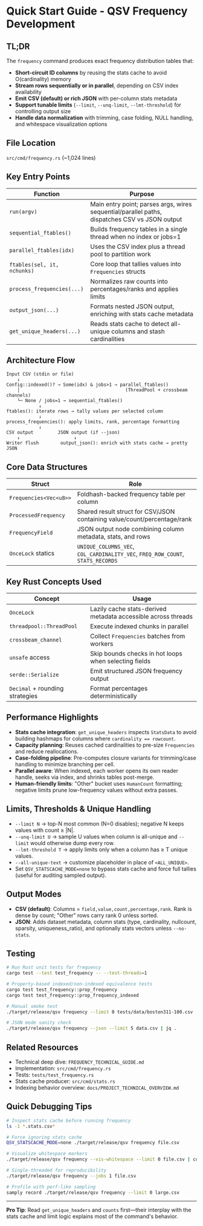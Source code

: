# Quick Start Guide - QSV Frequency Development

## TL;DR

The `frequency` command produces exact frequency distribution tables that:
- **Short-circuit ID columns** by reusing the stats cache to avoid O(cardinality) memory
- **Stream rows sequentially or in parallel**, depending on CSV index availability
- **Emit CSV (default) or rich JSON** with per-column stats metadata
- **Support tunable limits** (`--limit`, `--unq-limit`, `--lmt-threshold`) for controlling output size
- **Handle data normalization** with trimming, case folding, NULL handling, and whitespace visualization options

## File Location
`src/cmd/frequency.rs` (~1,024 lines)

## Key Entry Points

| Function | Purpose |
|----------|---------|
| `run(argv)` | Main entry point; parses args, wires sequential/parallel paths, dispatches CSV vs JSON output |
| `sequential_ftables()` | Builds frequency tables in a single thread when no index or jobs=1 |
| `parallel_ftables(idx)` | Uses the CSV index plus a thread pool to partition work |
| `ftables(sel, it, nchunks)` | Core loop that tallies values into `Frequencies` structs |
| `process_frequencies(...)` | Normalizes raw counts into percentages/ranks and applies limits |
| `output_json(...)` | Formats nested JSON output, enriching with stats cache metadata |
| `get_unique_headers(...)` | Reads stats cache to detect all-unique columns and stash cardinalities |

## Architecture Flow
```
Input CSV (stdin or file)
    ↓
Config::indexed()? → Some(idx) & jobs>1 → parallel_ftables()
    │                                       (ThreadPool + crossbeam channels)
    └─ None / jobs=1 → sequential_ftables()
            ↓
ftables(): iterate rows → tally values per selected column
            ↓
process_frequencies(): apply limits, rank, percentage formatting
            ↓
CSV output         JSON output (if --json)
    ↓                    ↓
Writer flush        output_json(): enrich with stats cache → pretty JSON
```

## Core Data Structures

| Struct | Role |
|--------|------|
| `Frequencies<Vec<u8>>` | Foldhash-backed frequency table per column |
| `ProcessedFrequency` | Shared result struct for CSV/JSON containing value/count/percentage/rank |
| `FrequencyField` | JSON output node combining column metadata, stats, and rows |
| `OnceLock` statics | `UNIQUE_COLUMNS_VEC`, `COL_CARDINALITY_VEC`, `FREQ_ROW_COUNT`, `STATS_RECORDS` |

## Key Rust Concepts Used

| Concept | Usage |
|---------|-------|
| `OnceLock` | Lazily cache stats-derived metadata accessible across threads |
| `threadpool::ThreadPool` | Execute indexed chunks in parallel |
| `crossbeam_channel` | Collect `Frequencies` batches from workers |
| `unsafe` access | Skip bounds checks in hot loops when selecting fields |
| `serde::Serialize` | Emit structured JSON frequency output |
| `Decimal` + rounding strategies | Format percentages deterministically |

## Performance Highlights

- **Stats cache integration**: `get_unique_headers` inspects `StatsData` to avoid building hashmaps for columns where `cardinality == rowcount`.
- **Capacity planning**: Reuses cached cardinalities to pre-size `Frequencies` and reduce reallocations.
- **Case-folding pipeline**: Pre-computes closure variants for trimming/case handling to minimize branching per cell.
- **Parallel aware**: When indexed, each worker opens its own reader handle, seeks via index, and shrinks tables post-merge.
- **Human-friendly limits**: "Other" bucket uses `HumanCount` formatting; negative limits prune low-frequency values without extra passes.

## Limits, Thresholds & Unique Handling

- `--limit N` → top-N most common (N=0 disables); negative N keeps values with count ≥ |N|.
- `--unq-limit U` → sample U values when column is all-unique and `--limit` would otherwise dump every row.
- `--lmt-threshold T` → apply limits only when a column has ≥ T unique values.
- `--all-unique-text` → customize placeholder in place of `<ALL_UNIQUE>`.
- Set `QSV_STATSCACHE_MODE=none` to bypass stats cache and force full tallies (useful for auditing sampled output).

## Output Modes

- **CSV (default)**: Columns = `field,value,count,percentage,rank`. Rank is dense by count; "Other" rows carry rank 0 unless sorted.
- **JSON**: Adds dataset metadata, column stats (type, cardinality, nullcount, sparsity, uniqueness_ratio), and optionally stats vectors unless `--no-stats`.

## Testing

```bash
# Run Rust unit tests for frequency
cargo test --test test_frequency -- --test-threads=1

# Property-based indexed/non-indexed equivalence tests
cargo test test_frequency::prop_frequency
cargo test test_frequency::prop_frequency_indexed

# Manual smoke test
./target/release/qsv frequency --limit 0 tests/data/boston311-100.csv

# JSON mode sanity check
./target/release/qsv frequency --json --limit 5 data.csv | jq .
```

## Related Resources

- Technical deep dive: `FREQUENCY_TECHNICAL_GUIDE.md`
- Implementation: `src/cmd/frequency.rs`
- Tests: `tests/test_frequency.rs`
- Stats cache producer: `src/cmd/stats.rs`
- Indexing behavior overview: `docs/PROJECT_TECHNICAL_OVERVIEW.md`

## Quick Debugging Tips

```bash
# Inspect stats cache before running frequency
ls -1 *.stats.csv*

# Force ignoring stats cache
QSV_STATSCACHE_MODE=none ./target/release/qsv frequency file.csv

# Visualize whitespace markers
./target/release/qsv frequency --vis-whitespace --limit 0 file.csv | column -t

# Single-threaded for reproducibility
./target/release/qsv frequency --jobs 1 file.csv

# Profile with perf-like sampling
samply record ./target/release/qsv frequency --limit 0 large.csv
```

---

**Pro Tip**: Read `get_unique_headers` and `counts` first—their interplay with the stats cache and limit logic explains most of the command's behavior.
